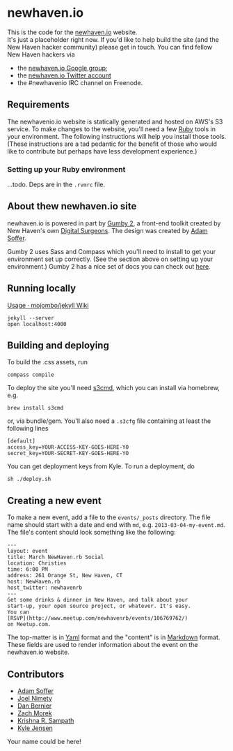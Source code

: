 newhaven.io
===========

This is the code for the [newhaven.io](http://www.newhaven.io) website.  
It's just a placeholder right now. If you'd like to help build the
site (and the New Haven hacker community) please get in touch.  You can
find fellow New Haven hackers via

* the [newhaven.io Google group](https://groups.google.com/forum/?fromgroups#!forum/newhavenio);
* the [newhaven.io Twitter account](http://twitter.com/newhavenio)
* the #newhavenio IRC channel on Freenode.

## Requirements

The newhavenio.io website is statically generated and hosted on AWS's S3
service.  To make changes to the website, you'll need a few
[Ruby](http://www.ruby-lang.org/) tools in your environment.  The following
instructions will help you install those tools.  (These instructions are
a tad pedantic for the benefit of those who would like to contribute
but perhaps have less development experience.)

### Setting up your Ruby environment

...todo.  Deps are in the `.rvmrc` file.

## About thew newhaven.io site

newhaven.io is powered in part by [Gumby 2](http://gumbyframework.com/), a
front-end toolkit created by New Haven's own
[Digital Surgeons](http://www.digitalsurgeons.com/).  The design
was created by [Adam Soffer](http://github.com/ads1018).

Gumby 2 uses Sass and Compass which you'll need to install to get your environment
set up correctly.  (See the section above on setting up your environment.)
Gumby 2 has a nice set of docs you can check out [here](http://gumbyframework.com/docs/sass/).

## Running locally

[Usage · mojombo/jekyll Wiki](https://github.com/mojombo/jekyll/wiki/usage#running-jekyll)

    jekyll --server
    open localhost:4000

## Building and deploying

To build the .css assets, run

    compass compile

To deploy the site you'll need [s3cmd](http://s3tools.org/s3cmd), which you can install
via homebrew, e.g.

    brew install s3cmd

or, via bundle/gem.  You'll also need a `.s3cfg` file containing at least
the following lines

    [default]
    access_key=YOUR-ACCESS-KEY-GOES-HERE-YO
    secret_key=YOUR-SECRET-KEY-GOES-HERE-YO

You can get deployment keys from Kyle.  To run a deployment, do 

    sh ./deploy.sh

## Creating a new event

To make a new event, add a file to the `events/_posts` directory.
The file name should start with a date and end with `md`,
e.g. `2013-03-04-my-event.md`.  The file's content should look
something like the following:

    ---
    layout: event
    title: March NewHaven.rb Social
    location: Christies
    time: 6:00 PM
    address: 261 Orange St, New Haven, CT
    host: NewHaven.rb
    host_twitter: newhavenrb
    ---
    Get some drinks & dinner in New Haven, and talk about your
    start-up, your open source project, or whatever. It's easy.
    You can
    [RSVP](http://www.meetup.com/newhavenrb/events/106769762/)
    on Meetup.com.

The top-matter is in [Yaml](http://www.yaml.org/) format and the
"content" is in [Markdown](http://daringfireball.net/projects/markdown/)
format.  These fields are used to render information about the event
on the newhaven.io website.

## Contributors

* [Adam Soffer](http://github.com/ads1018)
* [Joel Nimety](https://github.com/jnimety)
* [Dan Bernier](https://github.com/danbernier)
* [Zach Morek](https://github.com/ZachBeta)
* [Krishna R. Sampath](https://github.com/KrishnaRSampath)
* [Kyle Jensen](http://github.com/kljensen)

Your name could be here!  
